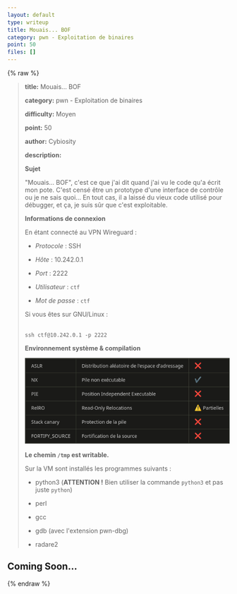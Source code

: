 ```yaml
---
layout: default
type: writeup
title: Mouais... BOF
category: pwn - Exploitation de binaires
point: 50
files: []
---
```


{% raw %}
> **title:** Mouais... BOF
>
> **category:** pwn - Exploitation de binaires
>
> **difficulty:** Moyen
>
> **point:** 50
>
> **author:** Cybiosity
>
> **description:**
>
> **Sujet**
>
> "Mouais... BOF", c'est ce que j'ai dit quand j'ai vu le code qu'a écrit mon pote. C'est censé être un prototype d'une interface de contrôle ou je ne sais quoi... En tout cas, il a laissé du vieux code utilisé pour débugger, et ça, je suis sûr que c'est exploitable.
>
> **Informations de connexion**
>
> En étant connecté au VPN Wireguard :
>
> * *Protocole* : SSH
>
> * *Hôte* : 10.242.0.1
>
> * *Port* : 2222
>
> * *Utilisateur* : `ctf`
>
> * *Mot de passe* : `ctf`
>
> Si vous êtes sur GNU/Linux :
>
> ```
>
> ssh ctf@10.242.0.1 -p 2222
>
> ```
>
> **Environnement système & compilation**
>
> ![pwn_env.png](images/pwn_env.png)
>
> **Le chemin `/tmp` est writable.** 
>
> Sur la VM sont installés les programmes suivants :
>
> *  python3 (**ATTENTION !** Bien utiliser la commande `python3` et pas juste `python`)
>
> *  perl
>
> *  gcc
>
> *  gdb (avec l'extension pwn-dbg)
>
> *  radare2
>
> 

## Coming Soon...

{% endraw %}
